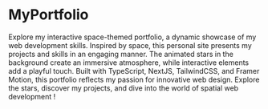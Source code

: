 # MyPortfolio
 Explore my interactive space-themed portfolio, a dynamic showcase of my web development skills. Inspired by space, this personal site presents my projects and skills in an engaging manner. The animated stars in the background create an immersive atmosphere, while interactive elements add a playful touch. Built with TypeScript, NextJS, TailwindCSS, and Framer Motion, this portfolio reflects my passion for innovative web design. Explore the stars, discover my projects, and dive into the world of spatial web development ! 
